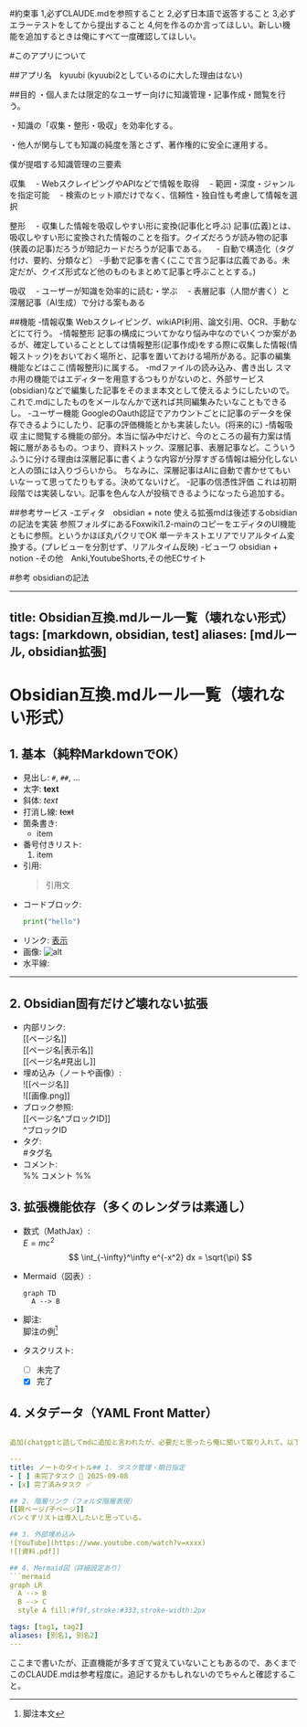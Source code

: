 #約束事
1,必ずCLAUDE.mdを参照すること
2,必ず日本語で返答すること
3,必ずエラーテストをしてから提出すること
4,何を作るのか言ってほしい。新しい機能を追加するときは俺にすべて一度確認してほしい。

#このアプリについて

##アプリ名　kyuubi
(kyuubi2としているのに大した理由はない)

##目的
・個人または限定的なユーザー向けに知識管理・記事作成・閲覧を行う。

・知識の「収集・整形・吸収」を効率化する。

・他人が関与しても知識の純度を落とさず、著作権的に安全に運用する。

僕が提唱する知識管理の三要素

収集
　- WebスクレイピングやAPIなどで情報を取得
　- 範囲・深度・ジャンルを指定可能
　- 検索のヒット順だけでなく、信頼性・独自性も考慮して情報を選択

整形
　- 収集した情報を吸収しやすい形に変換(記事化と呼ぶ) 
記事(広義)とは、吸収しやすい形に変換された情報のことを指す。クイズだろうが読み物の記事(狭義の記事)だろうが暗記カードだろうが記事である。
　- 自動で構造化（タグ付け、要約、分類など）
  -手動で記事を書く(ここで言う記事は広義である。未定だが、クイズ形式など他のものもまとめて記事と呼ぶこととする。)

吸収
　- ユーザーが知識を効率的に読む・学ぶ
　- 表層記事（人間が書く）と深層記事（AI生成）で分ける案もある

##機能
  -情報収集
Webスクレイピング、wikiAPI利用、論文引用、OCR、手動などにて行う。
  -情報整形
記事の構成についてかなり悩み中なのでいくつか案があるが、確定していることとしては情報整形(記事作成)をする際に収集した情報(情報ストック)をおいておく場所と、記事を置いておける場所がある。記事の編集機能などはここ(情報整形)に属する。
  -mdファイルの読み込み、書き出し
スマホ用の機能ではエディターを用意するつもりがないのと、外部サービス(obsidian)などで編集した記事をそのまま本文として使えるようにしたいので。これで.mdにしたものをメールなんかで送れば共同編集みたいなこともできるし。
  -ユーザー機能
GoogleのOauth認証でアカウントごとに記事のデータを保存できるようにしたり、記事の評価機能とかも実装したい。(将来的に)
  -情報吸収
主に閲覧する機能の部分。本当に悩み中だけど、今のところの最有力案は情報に層があるもの。つまり、資料ストック、深層記事、表層記事など。こういうふうに分ける理由は深層記事に書くような内容が分厚すぎる情報は細分化しないと人の頭には入りづらいから。
ちなみに、深層記事はAIに自動で書かせてもいいなーって思ってたりもする。決めてないけど。
  -記事の信憑性評価
これは初期段階では実装しない。記事を色んな人が投稿できるようになったら追加する。

##参考サービス
-エディタ　obsidian + note
使える拡張mdは後述するobsidianの記法を実装
参照フォルダにあるFoxwiki1.2-mainのコピーをエディタのUI機能ともに参照。というかほぼ丸パクリでOK
単一テキストエリアでリアルタイム変換する。(プレビューを分割せず、リアルタイム反映)
-ビューワ obsidian + notion
-その他　Anki,YoutubeShorts,その他ECサイト

#参考 obsidianの記法

---
title: Obsidian互換.mdルール一覧（壊れない形式）
tags: [markdown, obsidian, test]
aliases: [mdルール, obsidian拡張]
---

# Obsidian互換.mdルール一覧（壊れない形式）

## 1. 基本（純粋MarkdownでOK）
- 見出し: `#`, `##`, …  
- 太字: **text**  
- 斜体: *text*  
- 打消し線: ~~text~~  
- 箇条書き:  
  - item  
- 番号付きリスト:  
  1. item  
- 引用:  
  > 引用文  
- コードブロック:  
  ```python
  print("hello")
  ```  
- リンク: [表示](https://example.com)  
- 画像: ![alt](https://via.placeholder.com/100)  
- 水平線:  

---

## 2. Obsidian固有だけど壊れない拡張
- 内部リンク:  
  [[ページ名]]  
  [[ページ名|表示名]]  
  [[ページ名#見出し]]  
- 埋め込み（ノートや画像）:  
  ![[ページ名]]  
  ![[画像.png]]  
- ブロック参照:  
  [[ページ名^ブロックID]]  
  ^ブロックID  
- タグ:  
  #タグ名  
- コメント:  
  %% コメント %%  

## 3. 拡張機能依存（多くのレンダラは素通し）
- 数式（MathJax）:  
  $E=mc^2$  
  $$ \int_{-\infty}^\infty e^{-x^2} dx = \sqrt{\pi} $$  
- Mermaid（図表）:  
  ```mermaid
  graph TD
    A --> B
  ```  
- 脚注:  
  脚注の例[^1]  

  [^1]: 脚注本文  
- タスクリスト:  
  - [ ] 未完了  
  - [x] 完了  

## 4. メタデータ（YAML Front Matter）
```yaml

追加(chatgptと話してmdに追加と言われたが、必要だと思ったら俺に聞いて取り入れて。以下、俺は内容すら確認してない

---
title: ノートのタイトル## 1. タスク管理・期日指定
- [ ] 未完了タスク 📅 2025-09-08
- [x] 完了済みタスク ✅

## 2. 階層リンク（フォルダ階層表現）
[[親ページ/子ページ]]
パンくずリストは導入したいと思っている。

## 3. 外部埋め込み
![YouTube](https://www.youtube.com/watch?v=xxxx)
![[資料.pdf]]

## 4. Mermaid図（詳細設定あり）
```mermaid
graph LR
  A --> B
  B --> C
  style A fill:#f9f,stroke:#333,stroke-width:2px

tags: [tag1, tag2]
aliases: [別名1, 別名2]
---
```


ここまで書いたが、正直機能が多すぎて覚えていないこともあるので、あくまでこのCLAUDE.mdは参考程度に。追記するかもしれないのでちゃんと確認すること。

